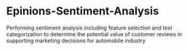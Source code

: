 # Epinions-Sentiment-Analysis
Performing sentiment analysis including feature selection and text categorization to determine the potential value of customer reviews in supporting marketing decisions for automobile industry
